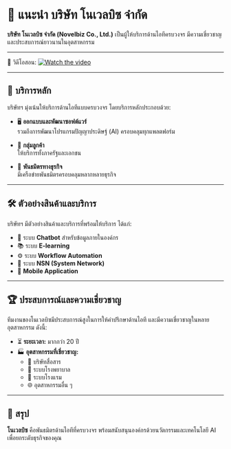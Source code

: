 
# 🌟 แนะนำ บริษัท โนเวลบิซ จำกัด

**บริษัท โนเวลบิซ จำกัด (Novelbiz Co., Ltd.)** เป็นผู้ให้บริการด้านไอทีครบวงจร มีความเชี่ยวชาญและประสบการณ์ยาวนานในอุตสาหกรรม

---

🎥 วิดีโอสอน: 
[![Watch the video](https://i9.ytimg.com/vi/a84K0mEzcjc/maxresdefault.jpg?v=687a3bbd&sqp=CNCouscG&rs=AOn4CLAo0vGEgYWF-tp1UMmLCq8i9z4Lfg)](http://www.youtube.com/watch?v=a84K0mEzcjc)

---

## 💼 บริการหลัก

บริษัทฯ มุ่งเน้นให้บริการด้านไอทีแบบครบวงจร โดยบริการหลักประกอบด้วย:

* 🖥 **ออกแบบและพัฒนาซอฟต์แวร์**  
  รวมถึงการพัฒนาโปรแกรมปัญญาประดิษฐ์ (AI) ครอบคลุมทุกแพลตฟอร์ม  

* 👥 **กลุ่มลูกค้า**  
  ให้บริการทั้งภาครัฐและเอกชน  

* 🤝 **พันธมิตรทางธุรกิจ**  
  มีเครือข่ายพันธมิตรครอบคลุมหลากหลายธุรกิจ  

---

## 🛠 ตัวอย่างสินค้าและบริการ

บริษัทฯ มีตัวอย่างสินค้าและบริการที่พร้อมให้บริการ ได้แก่:

* 💬 ระบบ **Chatbot** สำหรับข้อมูลภายในองค์กร  
* 📚 ระบบ **E-learning**  
* ⚙️ ระบบ **Workflow Automation**  
* 🔗 ระบบ **NSN (System Network)**  
* 📱 **Mobile Application**  

---

## 🏆 ประสบการณ์และความเชี่ยวชาญ

ทีมงานของโนเวลบิซมีประสบการณ์สูงในการให้คำปรึกษาด้านไอที และมีความเชี่ยวชาญในหลายอุตสาหกรรม ดังนี้:

* ⏳ **ระยะเวลา:** มากกว่า 20 ปี  
* 🏭 **อุตสาหกรรมที่เชี่ยวชาญ:**  
  * 📡 บริษัทสื่อสาร  
  * 🏥 ระบบโรงพยาบาล  
  * 🏨 ระบบโรงแรม  
  * 🌐 อุตสาหกรรมอื่น ๆ  

---

## 📌 สรุป

**โนเวลบิซ** คือพันธมิตรด้านไอทีที่ครบวงจร พร้อมสนับสนุนองค์กรด้วยนวัตกรรมและเทคโนโลยี AI เพื่อยกระดับธุรกิจของคุณ

